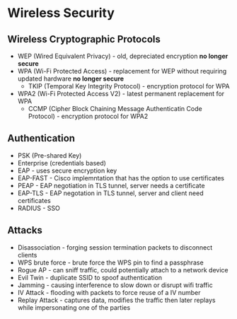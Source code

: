 # Wireless Security

## Wireless Cryptographic Protocols
- WEP (Wired Equivalent Privacy) - old, depreciated encryption **no longer secure**
- WPA (Wi-Fi Protected Access) - replacement for WEP without requiring updated hardware **no longer secure**
	- TKIP (Temporal Key Integrity Protocol) - encryption protocol for WPA
- WPA2 (Wi-Fi Protected Access V2) - latest permanent replacement for WPA
	- CCMP (Cipher Block Chaining Message Authenticatin Code Protocol) - encryption protocol for WPA2

## Authentication
- PSK (Pre-shared Key)
- Enterprise (credentials based)
- EAP - uses secure encryption key
- EAP-FAST - Cisco implemntation that has the option to use certificates
- PEAP - EAP negotiation in TLS tunnel, server needs a certificate
- EAP-TLS - EAP negotation in TLS tunnel, server and client need certificates
- RADIUS - SSO 

## Attacks

- Disassociation - forging session termination packets to disconnect clients
- WPS brute force - brute force the WPS pin to find a passphrase
- Rogue AP - can sniff traffic, could potentially attach to a network device
- Evil Twin - duplicate SSID to spoof authentication
- Jamming - causing interference to slow down or disrupt wifi traffic
- IV Attack - flooding with packets to force reuse of a IV number
- Replay Attack - captures data, modifies the traffic then later replays while impersonating one of the parties
